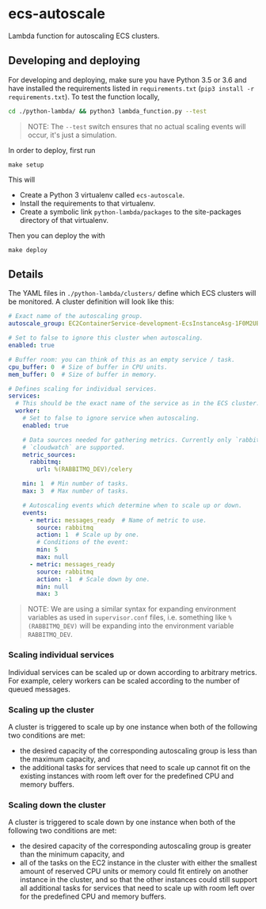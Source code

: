 # ecs-autoscale

Lambda function for autoscaling ECS clusters.

## Developing and deploying

For developing and deploying, make sure you have Python 3.5 or 3.6 and have installed the requirements
listed in `requirements.txt` (`pip3 install -r requirements.txt`). To test the function locally,

```bash
cd ./python-lambda/ && python3 lambda_function.py --test
```

> NOTE: The `--test` switch ensures that no actual scaling events will occur,
it's just a simulation.

In order to deploy, first run

```
make setup
```

This will

- Create a Python 3 virtualenv called `ecs-autoscale`.
- Install the requirements to that virtualenv.
- Create a symbolic link `python-lambda/packages` to the site-packages directory of that virtualenv.

Then you can deploy the with 

```
make deploy
```

## Details

The YAML files in `./python-lambda/clusters/` define which ECS clusters will be monitored.
A cluster definition will look like this:

```yaml
# Exact name of the autoscaling group.
autoscale_group: EC2ContainerService-development-EcsInstanceAsg-1F0M2UEJEY9OF

# Set to false to ignore this cluster when autoscaling.
enabled: true

# Buffer room: you can think of this as an empty service / task.
cpu_buffer: 0  # Size of buffer in CPU units.
mem_buffer: 0  # Size of buffer in memory.

# Defines scaling for individual services.
services:
  # This should be the exact name of the service as in the ECS cluster.
  worker:
    # Set to false to ignore service when autoscaling.
    enabled: true

    # Data sources needed for gathering metrics. Currently only `rabbitmq` and 
    # `cloudwatch` are supported.
    metric_sources:
      rabbitmq:
        url: %(RABBITMQ_DEV)/celery

    min: 1  # Min number of tasks.
    max: 3  # Max number of tasks.

    # Autoscaling events which determine when to scale up or down.
    events:
      - metric: messages_ready  # Name of metric to use.
        source: rabbitmq
        action: 1  # Scale up by one.
        # Conditions of the event:
        min: 5
        max: null
      - metric: messages_ready
        source: rabbitmq
        action: -1  # Scale down by one.
        min: null
        max: 3
```

> NOTE: We are using a similar syntax for expanding environment variables as used in `supervisor.conf` files, i.e.
something like `%(RABBITMQ_DEV)` will be expanding into the environment variable `RABBITMQ_DEV`.

### Scaling individual services

Individual services can be scaled up or down according to arbitrary metrics. For example,
celery workers can be scaled according to the number of queued messages.

### Scaling up the cluster

A cluster is triggered to scale up by one instance when both of the following two conditions are met:

- the desired capacity of the corresponding autoscaling group is less than the maximum capacity, and
- the additional tasks for services that need to scale up cannot fit on the existing 
instances with room left over for the predefined CPU and memory buffers.

### Scaling down the cluster

A cluster is triggered to scale down by one instance when both of the following two conditions are met:

- the desired capacity of the corresponding autoscaling group is greater than the minimum capacity, and
- all of the tasks on the EC2 instance in the cluster with either the smallest amount of 
reserved CPU units or memory could fit entirely on another instance in the cluster, and 
so that the other instances could still support all additional tasks for services that need
to scale up with room left over for the predefined CPU and memory buffers.
